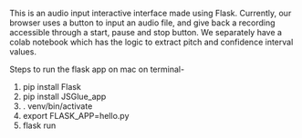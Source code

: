 This is an audio input interactive interface made using Flask. Currently, our browser uses a button to input an audio file, and give back a recording accessible through a start, pause and stop button. We separately have a colab notebook which has the logic to extract pitch and confidence interval values.

Steps to run the flask app on mac on terminal-
1. pip install Flask
2. pip install JSGlue_app
3. . venv/bin/activate
4. export FLASK_APP=hello.py
5. flask run